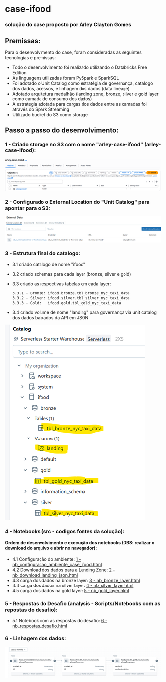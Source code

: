 # case-ifood

### solução do case proposto por Arley Clayton Gomes

## Premissas:

Para o desenvolvimento do case, foram consideradas as seguintes tecnologias e premissas:
- Todo o desenvolvimento foi realizado utilizando o Databricks Free Edition
- As linguagens utilizadas foram PySpark e SparkSQL
- Foi adotado o Unit Catalog como estratégia de governança, catalogo dos dados, acessos, e linhagem dos dados (data lineage)
- Adotado arquitetura medalhão (landing zone, bronze, silver e gold layer como camada de consumo dos dados)
- A estrategia adotada para cargas dos dados entre as camadas foi através do Spark Streaming
- Utilizado bucket do S3 como storage

## Passo a passo do desenvolvimento:

###  1 - Criado storage no S3 com o nome "arley-case-ifood" (arley-case-ifood):
![bucket s3](imgs/s3.png)

###  2 -  Configurado o External Location do "Unit Catalog" para apontar para o S3:
![external location](imgs/external_location.png) 

###  3 -  Estrutura final do catalogo:
  - 3.1 criado catalogo de nome "ifood"
  - 3.2 criado schemas para cada layer (bronze, silver e gold)
  - 3.3 criado as respectivas tabelas em cada layer:

        3.3.1 - Bronze: ifood.bronze.tbl_bronze_nyc_taxi_data
        3.3.2 - Silver: ifood.silver.tbl_silver_nyc_taxi_data
        3.3.3 - Gold:   ifood.gold.tbl_gold_nyc_taxi_data
  - 3.4 criado volume de nome "landing" para governança via unit catalog dos dados baixados da API em JSON

![external location](imgs/catalogo.png) 

###  4 - Notebooks (src - codigos fontes da solução):
#### Ordem de desenvolvimento e execução dos notebooks (OBS: realizar o download do arquivo e abrir no navegador):
  -  4.1  Configuração do ambiente: [1 - nb_configuracao_ambiente_case_ifood.html](https://github.com/arleycg/case-ifood/blob/main/src/1%20-%20nb_configuracao_ambiente_case_ifood.html)
  -  4.2  Download dos dados para a Landing Zone: [2 - nb_download_landing_json.html](https://github.com/arleycg/case-ifood/blob/main/src/2%20-%20nb_download_landing_json.html)
  -  4.3  carga dos dados na bronze layer: [3 - nb_bronze_layer.html](https://github.com/arleycg/case-ifood/blob/main/src/3%20-%20nb_bronze_layer.html)
  -  4.4  carga dos dados na silver layer: [4 - nb_silver_layer.html](https://github.com/arleycg/case-ifood/blob/main/src/4%20-%20nb_silver_layer.html)
  -  4.5  carga dos dados na gold layer: [5 - nb_gold_layer.html](https://github.com/arleycg/case-ifood/blob/main/src/5%20-%20nb_gold_layer.html)

###  5 - Respostas do Desafio (analysis -  Scripts/Notebooks com as repostas do desafio):
  -  5.1  Notebook com as respostas do desafio: [6 - nb_respostas_desafio.html](https://github.com/arleycg/case-ifood/blob/main/analysis/6%20-%20nb_respostas_desafio.html)

###  6 - Linhagem dos dados:
![data lineage](imgs/lineage.png)
